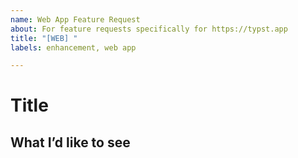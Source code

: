 ```yaml
---
name: Web App Feature Request
about: For feature requests specifically for https://typst.app
title: "[WEB] "
labels: enhancement, web app

---
```


# Title
## What I’d like to see

<!-- Make sure to search the issues for similar feature requests before submitting- it is more productive to add your thoughts there -->
